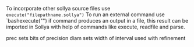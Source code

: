 To incorporate other sollya source files use `execute("filepathname.sollya")`
To run an external command use `bashexecute("<command>")
   if command produces an output in a file, this result can be imported in Sollya
   with help of commands like execute, readfile and parse.
   
   
prec sets bits of precision
diam sets width of interval used with refinement
